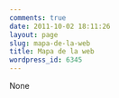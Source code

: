 ```yaml
---
comments: true
date: 2011-10-02 18:11:26
layout: page
slug: mapa-de-la-web
title: Mapa de la web
wordpress_id: 6345
---
```


None
